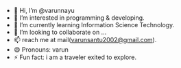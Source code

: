 - 👋 Hi, I’m @varunnayu
- 👀 I’m interested in programming & developing.
- 🌱 I’m currently learning Information Science Technology.
- 💞️ I’m looking to collaborate on ...
- 📫 reach me at mail(varunsantu2002@gmail.com).
- 😄 Pronouns: varun
- ⚡ Fun fact: i am a traveler exited to explore.

<!---
varunnayu/varunnayu is a ✨ special ✨ repository because its `README.md` (this file) appears on your GitHub profile.
You can click the Preview link to take a look at your changes.
--->
